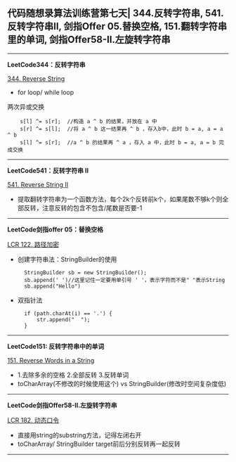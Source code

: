 ## **代码随想录算法训练营第七天| 344.反转字符串, 541. 反转字符串II, 剑指Offer 05.替换空格, 151.翻转字符串里的单词, 剑指Offer58-II.左旋转字符串**
<hr/>

**LeetCode344：反转字符串**

[344. Reverse String](https://leetcode.cn/problems/reverse-string/description/)

- for loop/ while loop

两次异或交换

        s[l] ^= s[r];  //构造 a ^ b 的结果，并放在 a 中
        s[r] ^= s[l];  //将 a ^ b 这一结果再 ^ b ，存入b中，此时 b = a, a = a ^ b
        s[l] ^= s[r];  //a ^ b 的结果再 ^ a ，存入 a 中，此时 b = a, a = b 完成交换

<hr/>

**LeetCode541：反转字符串 II**

[541. Reverse String II](https://leetcode.cn/problems/reverse-string-ii/description/)

- 提取翻转字符串为一个函数方法，每个2k个反转前k个，如果尾数不够k个则全部反转，注意反转的包含不包含/尾数是否要-1

<hr/>

**LeetCode剑指offer 05：替换空格**

[LCR 122. 路径加密](https://leetcode.cn/problems/ti-huan-kong-ge-lcof/description/)

- 创建字符串法：StringBuilder的使用

        StringBuilder sb = new StringBuilder();
        sb.append(' ')//这里记住一定要用单引号 ' '，表示字符而不是" "表示String
        sb.append("Hello")

- 双指针法

        if (path.charAt(i) == '.') {
            str.append("  ");
        }

<hr/>

**LeetCode151: 反转字符串中的单词**

[151. Reverse Words in a String](https://leetcode.cn/problems/reverse-words-in-a-string/description/)

- 1.去除多余的空格 2.全部反转 3.反转单词
- toCharArray(不修改的时候使用这个) vs StringBuilder(修改时空间复杂度低)
 
<hr/>


**LeetCode剑指Offer58-II.左旋转字符串**

[LCR 182. 动态口令](https://leetcode.cn/problems/zuo-xuan-zhuan-zi-fu-chuan-lcof/description/)

- 直接用string的substring方法，记得左闭右开
- toCharArray/ StringBuilder target前后分别反转再一起反转

<hr/>

